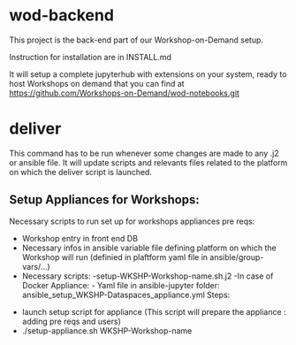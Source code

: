 # wod-backend
This project is the back-end part of our Workshop-on-Demand setup.

Instruction for installation are in INSTALL.md

It will setup a complete jupyterhub with extensions on your system, ready to host Workshops on demand that you can find at https://github.com/Workshops-on-Demand/wod-notebooks.git

# deliver
This command has to be run whenever some changes are made to any .j2 or ansible file. It will update scripts and relevants files related to the platform on which the deliver script is launched.


## Setup Appliances for Workshops:
Necessary scripts to run set up for workshops appliances 
pre reqs:
- Workshop entry in front end DB
- Necessary infos in ansible variable file defining platform on which the Workshop will run (definied in plaftform yaml file in ansible/group-vars/...)
- Necessary scripts:
    -setup-WKSHP-Workshop-name.sh.j2
    -In case of Docker Appliance:
      - Yaml file in ansible-jupyter folder:  ansible_setup_WKSHP-Dataspaces_appliance.yml
Steps:
* launch setup script for appliance (This script will prepare the appliance : adding pre reqs and users)
* ./setup-appliance.sh WKSHP-Workshop-name
